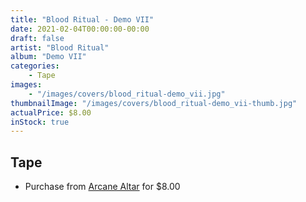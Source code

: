 ```yaml
---
title: "Blood Ritual - Demo VII"
date: 2021-02-04T00:00:00-00:00
draft: false
artist: "Blood Ritual"
album: "Demo VII"
categories:
    - Tape
images:
    - "/images/covers/blood_ritual-demo_vii.jpg"
thumbnailImage: "/images/covers/blood_ritual-demo_vii-thumb.jpg"
actualPrice: $8.00
inStock: true
---
```


## Tape
* Purchase from [Arcane Altar](https://arcanealtar.bigcartel.com/product/blood-ritual-demo-vii-tape) for $8.00
